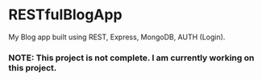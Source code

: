 # RESTfulBlogApp
My Blog app built using REST, Express, MongoDB, AUTH (Login).

### NOTE: This project is not complete. I am currently working on this project.


